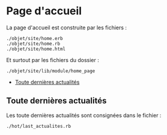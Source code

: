 # Page d'accueil

La page d'accueil est construite par les fichiers :

    ./objet/site/home.erb
    ./objet/site/home.rb
    ./objet/site/home.html

Et surtout par les fichiers du dossier :

    ./objet/site/lib/module/home_page

* [Toute dernières actualités](#toutedernieresactualites)
<a name='toutedernieresactualites'></a>

## Toute dernières actualités

Les toute dernières actualités sont consignées dans le fichier :

    ./hot/last_actualites.rb

